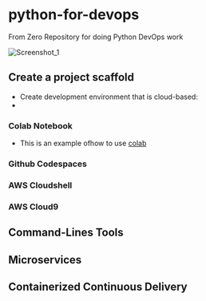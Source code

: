 # python-for-devops
From Zero Repository for doing Python DevOps work

![Screenshot_1](https://github.com/sacramentosolutions/python-for-devops/assets/127894518/5531e63c-f705-4d32-b626-a91e0249cb78)

## Create a project scaffold

* Create development environment that is cloud-based:
* 
### Colab Notebook
* This is an example ofhow to use [colab](https://github.com/sacramentosolutions/python-for-devops/blob/master/getting_started_python.ipynb)
### Github Codespaces
### AWS Cloudshell
### AWS Cloud9

##  Command-Lines Tools

## Microservices

## Containerized Continuous Delivery
